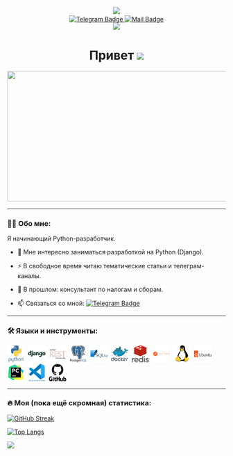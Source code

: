 <div id="header" align="center">
  <img src="https://media.giphy.com/media/v1.Y2lkPTc5MGI3NjExMmpjNWRtdmZkemNrMmM2em1ubHh4NTAxODd0dGtyNHBhd21lcG1rdiZlcD12MV9pbnRlcm5hbF9naWZfYnlfaWQmY3Q9cw/WFZvB7VIXBgiz3oDXE/giphy.gif" width="180"/>
  <div id="badges" align="center">
  <a href="https://t.me/SMYTAX">
    <img src="https://img.shields.io/badge/Telegram-blue?logo=telegram&logoColor=white&style=plastic" alt="Telegram Badge"/>
  </a>
    <a href="mailto:suchkow@icloud.com">
    <img src="https://img.shields.io/badge/Send Mail-blue?logo=mail&logoColor=white&style=plastic" alt="Mail Badge"/>
  </a>
  </div>
  
  <img src="https://komarev.com/ghpvc/?username=Odiosus&color=grey&style=plastic"/>
  <h1>
    Привет
    <img src="https://media.giphy.com/media/hvRJCLFzcasrR4ia7z/giphy.gif" width="30px"/>
  </h1>
</div>
<div align="center">
  <img src="https://media.giphy.com/media/dWesBcTLavkZuG35MI/giphy.gif" width="600" height="300"/>
</div>

---

### :man_technologist: Обо мне:
Я начинающий Python-разработчик.
- :telescope: Мне интересно заниматься разработкой на Python (Django).

- :zap: В свободное время читаю тематические статьи и телеграм-каналы.

- :floppy_disk: В прошлом: консультант по налогам и сборам.

- :mailbox: Связаться со мной: [![Telegram Badge](https://img.shields.io/badge/Telegram-blue?logo=telegram&logoColor=white&style=plastic)](https://t.me/SMYTAX)

---

### :hammer_and_wrench: Языки и инструменты:
<div>
  <img src="https://github.com/devicons/devicon/blob/master/icons/python/python-original-wordmark.svg" title="Python" alt="Python" width="40" height="40"/>&nbsp;
  <img src="https://github.com/devicons/devicon/blob/master/icons/django/django-plain-wordmark.svg" title="django" alt="django" width="40" height="40"/>&nbsp;  
  <img src="https://github.com/devicons/devicon/blob/master/icons/djangorest/djangorest-original-wordmark.svg" title="djangorest" alt="djangorest" width="40" height="40"/>&nbsp;
  <img src="https://github.com/devicons/devicon/blob/master/icons/postgresql/postgresql-original-wordmark.svg" title="postgresql" alt="postgresql" width="40" height="40"/>&nbsp;
  <img src="https://github.com/devicons/devicon/blob/master/icons/sqlite/sqlite-original-wordmark.svg" title="sqlite" alt="sqlite" width="40" height="40"/>&nbsp;
    <img src="https://github.com/devicons/devicon/blob/master/icons/docker/docker-original-wordmark.svg" title="docker" alt="docker" width="40" height="40"/>&nbsp;
  <img src="https://github.com/devicons/devicon/blob/master/icons/redis/redis-original-wordmark.svg" title="redis" alt="redis" width="40" height="40"/>&nbsp;
  <img src="https://github.com/devicons/devicon/blob/master/icons/postman/postman-original-wordmark.svg" title="postman" alt="postman" width="40" height="40"/>&nbsp;
  <img src="https://github.com/devicons/devicon/blob/master/icons/linux/linux-original.svg" title="linux" alt="linux" width="40" height="40"/>&nbsp;
  <img src="https://github.com/devicons/devicon/blob/master/icons/ubuntu/ubuntu-original-wordmark.svg" title="ubuntu" alt="ubuntu" width="40" height="40"/>&nbsp;
  <img src="https://github.com/devicons/devicon/blob/master/icons/pycharm/pycharm-original.svg" title="pycharm" alt="pycharm" width="40" height="40"/>&nbsp;
  <img src="https://github.com/devicons/devicon/blob/master/icons/vscode/vscode-original-wordmark.svg" title="vscode" alt="vscode" width="40" height="40"/>&nbsp;
  <img src="https://github.com/devicons/devicon/blob/master/icons/github/github-original-wordmark.svg" title="github" alt="github" width="40" height="40"/>&nbsp;
</div>

---
### :fire: Моя (пока ещё скромная) статистика:
[![GitHub Streak](https://streak-stats.demolab.com?user=Odiosus&theme=dark&locale=ru)](https://git.io/streak-stats)

[![Top Langs](https://github-readme-stats.vercel.app/api/top-langs/?username=Odiosus&layout=compact&theme=vision-friendly-dark&langs_count=6)](https://github.com/anuraghazra/github-readme-stats)


![](https://hit.yhype.me/github/profile?user_id=96449353)
